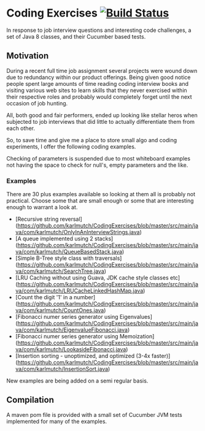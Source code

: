 Coding Exercises  [![Build Status](https://travis-ci.org/karlmutch/CodingExercises.svg?branch=master)](https://travis-ci.org/karlmutch/CodingExercises)
================

In response to job interview questions and interesting code challenges, a set of Java 8 classes, and their Cucumber based tests.

Motivation
----------

During a recent full time job assignment several projects were wound down due to redundancy within our product offerings.  Being given good notice people spent large amounts of time reading coding interview books and visiting various web sites to learn skills that they never exercised within their respective roles and probably would completely forget until the next occasion of job hunting.

All, both good and fair performers, ended up looking like stellar heros when subjected to job interviews that did little to actually differentiate them from each other.

So, to save time and give me a place to store small algo and coding experiments, I offer the following coding examples.

Checking of parameters is suspended due to most whiteboard examples not having the space to check for null's, empty parameters and the like.

### Examples

There are 30 plus examples available so looking at them all is probably not practical.  Choose some that are small enough or some that are interesting enough to warrant a look at.

* [Recursive string reversal] (https://github.com/karlmutch/CodingExercises/blob/master/src/main/java/com/karlmutch/OnlyInAnInterviewStrings.java)
* [A queue implemented using 2 stacks] (https://github.com/karlmutch/CodingExercises/blob/master/src/main/java/com/karlmutch/QueueBasedStack.java)
* [Simple B-Tree style class with traversals] (https://github.com/karlmutch/CodingExercises/blob/master/src/main/java/com/karlmutch/SearchTree.java)
* [LRU Caching without using Guava, JDK cache style classes etc] (https://github.com/karlmutch/CodingExercises/blob/master/src/main/java/com/karlmutch/LRUCacheLinkedHashMap.java)
* [Count the digit '1' in a number] (https://github.com/karlmutch/CodingExercises/blob/master/src/main/java/com/karlmutch/CountOnes.java)
* [Fibonacci numer series generator using Eigenvalues]
(https://github.com/karlmutch/CodingExercises/blob/master/src/main/java/com/karlmutch/EigenvalueFibonacci.java)
* [Fibonacci numer series generator using Memoization]
(https://github.com/karlmutch/CodingExercises/blob/master/src/main/java/com/karlmutch/LookasideFibonacci.java)
* [Insertion sorting - unoptimized, and optimized (3-4x faster)]
(https://github.com/karlmutch/CodingExercises/blob/master/src/main/java/com/karlmutch/InsertionSort.java)

New examples are being added on a semi regular basis.

Compilation
-----------

A maven pom file is provided with a small set of Cucumber JVM tests implemented for many of the examples.